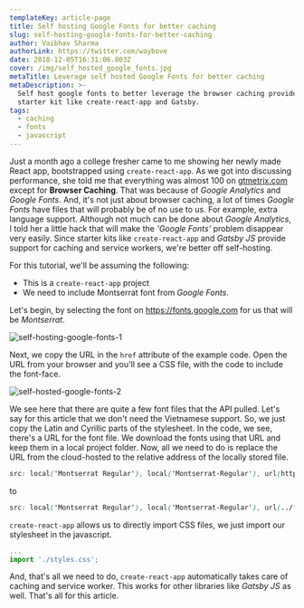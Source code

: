 ```yaml
---
templateKey: article-page
title: Self hosting Google Fonts for better caching
slug: self-hosting-google-fonts-for-better-caching
author: Vaibhav Sharma
authorLink: https://twitter.com/waybove
date: 2018-12-05T16:31:06.803Z
cover: /img/self_hosted_google_fonts.jpg
metaTitle: Leverage self hosted Google Fonts for better caching
metaDescription: >-
  Self host google fonts to better leverage the browser caching provided by
  starter kit like create-react-app and Gatsby.
tags:
  - caching
  - fonts
  - javascript
---
```

Just a month ago a college fresher came to me showing her newly made React app, bootstrapped using `create-react-app`. As we got into discussing performance, she told me that everything was almost 100 on [gtmetrix.com](https://gtmetrix.com/) except for **Browser Caching**. That was because of _Google Analytics_ and _Google Fonts_. And, it's not just about browser caching, a lot of times _Google Fonts_ have files that will probably be of no use to us. For example, extra language support. Although not much can be done about _Google Analytics_, I told her a little hack that will make the _'Google Fonts'_ problem disappear very easily. Since starter kits like `create-react-app` and _Gatsby JS_ provide support for caching and service workers, we're better off self-hosting.

For this tutorial, we'll be assuming the following:

* This is a `create-react-app` project
* We need to include Montserrat font from _Google Fonts_.

Let's begin, by selecting the font on <https://fonts.google.com> for us that will be _Montserrat_.

![self-hosting-google-fonts-1](/img/screenshot-2018-12-05-at-9.58.11-pm.png)

Next, we copy the URL in the `href` attribute of the example code. Open the URL from your browser and you'll see a CSS file, with the code to include the font-face.

![self-hosted-google-fonts-2](/img/screenshot-2018-12-05-at-9.59.21-pm.png)

We see here that there are quite a few font files that the API pulled. Let's say for this article that we don't need the Vietnamese support. So, we just copy the Latin and Cyrillic parts of the stylesheet. In the code, we see, there's a URL for the font file. We download the fonts using that URL and keep them in a local project folder. Now, all we need to do is replace the URL from the cloud-hosted to the relative address of the locally stored file.

```css
src: local('Montserrat Regular'), local('Montserrat-Regular'), url(https://fonts.gstatic.com/s/montserrat/v12/JTUSjIg1_i6t8kCHKm459WlhyyTh89Y.woff2) format('woff2');
```

to

```css
src: local('Montserrat Regular'), local('Montserrat-Regular'), url(../fonts/JTUSjIg1_i6t8kCHKm459WlhyyTh89Y.woff2) format('woff2');
```

`create-react-app` allows us to directly import CSS files, we just import our stylesheet in the javascript.

```javascript
...
import './styles.css';
```

And, that's all we need to do, `create-react-app` automatically takes care of caching and service worker. This works for other libraries like _Gatsby JS_ as well.
That's all for this article.

